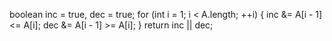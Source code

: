 boolean inc = true, dec = true;
for (int i = 1; i < A.length; ++i) {
inc &= A[i - 1] <= A[i];
dec &= A[i - 1] >= A[i];
}
return inc || dec;